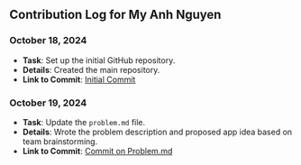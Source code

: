## Contribution Log for My Anh Nguyen

### October 18, 2024
- **Task**: Set up the initial GitHub repository.
- **Details**: Created the main repository.
- **Link to Commit**: [Initial Commit](https://github.com/mya03/Meal-Planner/commit/c8f0ac6f7093af159fd9f3fae76228a82df6dc11)

### October 19, 2024
- **Task**:  Update the `problem.md` file.
- **Details**: Wrote the problem description and proposed app idea based on team brainstorming.
- **Link to Commit**: [Commit on Problem.md](https://github.com/mya03/Meal-Planner/commit/e778c709edf6f617789814074ac859f5652eda02)
